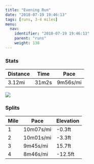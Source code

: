 ```yaml
---
title: "Evening Run"
date: "2018-07-19 19:46:13"
tags: [runs, 3-4 miles]
menu:
  nav:
    identifier: "2018-07-19 19:46:13"
    parent: "runs"
    weight: 130
---
```


### Stats

| Distance | Time | Pace |
|----------|------|------|
|3.12mi|31m2s|9m56s/mi|

<img src='https://maps.googleapis.com/maps/api/staticmap?maptype=roadmap&path=enc:}wjeIjeyLk@kDnD~GRdJfDhKpKrFlLrUzDnOfGfe@k@eAl@`j@oAbSvAwTs@oh@f@fBmEu[aJs`@oJkPuDWuDsEsEaOB}EyDqF|AxD&key=AIzaSyC1MId7bFpkLXNAaYhBSTb8jLyiSqzbDtM&size=800x800&markers=color:yellow|label:S|53.47215,-2.26406&markers=color:green|label:F|53.47209999999999,-2.2642700000000002'>

### Splits

| Mile | Pace | Elevation |
|------|------|-----------|
|1|10m07s/mi|-0.3ft|
|2|10m01s/mi|-3.3ft|
|3|9m45s/mi|15.7ft|
|4|8m46s/mi|-12.5ft|
